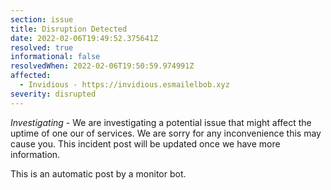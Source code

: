 ```yaml
---
section: issue
title: Disruption Detected
date: 2022-02-06T19:49:52.375641Z
resolved: true
informational: false
resolvedWhen: 2022-02-06T19:50:59.974991Z
affected:
  - Invidious - https://invidious.esmailelbob.xyz
severity: disrupted
---
```

*Investigating* - We are investigating a potential issue that might affect the uptime of one our of services. We are sorry for any inconvenience this may cause you. This incident post will be updated once we have more information.

This is an automatic post by a monitor bot.
        